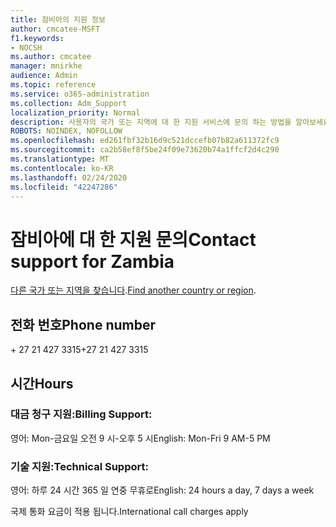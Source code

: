 ```yaml
---
title: 잠비아의 지원 정보
author: cmcatee-MSFT
f1.keywords:
- NOCSH
ms.author: cmcatee
manager: mnirkhe
audience: Admin
ms.topic: reference
ms.service: o365-administration
ms.collection: Adm_Support
localization_priority: Normal
description: 사용자의 국가 또는 지역에 대 한 지원 서비스에 문의 하는 방법을 알아보세요.
ROBOTS: NOINDEX, NOFOLLOW
ms.openlocfilehash: ed261fbf32b16d9c521dccefb07b82a611372fc9
ms.sourcegitcommit: ca2b58ef8f5be24f09e73620b74a1ffcf2d4c290
ms.translationtype: MT
ms.contentlocale: ko-KR
ms.lasthandoff: 02/24/2020
ms.locfileid: "42247286"
---
```

# <a name="contact-support-for-zambia"></a><span data-ttu-id="74114-103">잠비아에 대 한 지원 문의</span><span class="sxs-lookup"><span data-stu-id="74114-103">Contact support for Zambia</span></span>

<span data-ttu-id="74114-104">[다른 국가 또는 지역을 찾습니다](../contact-support-for-business-products.md).</span><span class="sxs-lookup"><span data-stu-id="74114-104">[Find another country or region](../contact-support-for-business-products.md).</span></span>

## <a name="phone-number"></a><span data-ttu-id="74114-105">전화 번호</span><span class="sxs-lookup"><span data-stu-id="74114-105">Phone number</span></span>
<span data-ttu-id="74114-106">+ 27 21 427 3315</span><span class="sxs-lookup"><span data-stu-id="74114-106">+27 21 427 3315</span></span>

## <a name="hours"></a><span data-ttu-id="74114-107">시간</span><span class="sxs-lookup"><span data-stu-id="74114-107">Hours</span></span>
### <a name="billing-support"></a><span data-ttu-id="74114-108">대금 청구 지원:</span><span class="sxs-lookup"><span data-stu-id="74114-108">Billing Support:</span></span>

<span data-ttu-id="74114-109">영어: Mon-금요일 오전 9 시-오후 5 시</span><span class="sxs-lookup"><span data-stu-id="74114-109">English: Mon-Fri 9 AM-5 PM</span></span>

### <a name="technical-support"></a><span data-ttu-id="74114-110">기술 지원:</span><span class="sxs-lookup"><span data-stu-id="74114-110">Technical Support:</span></span>

<span data-ttu-id="74114-111">영어: 하루 24 시간 365 일 연중 무휴로</span><span class="sxs-lookup"><span data-stu-id="74114-111">English: 24 hours a day, 7 days a week</span></span>

<span data-ttu-id="74114-112">국제 통화 요금이 적용 됩니다.</span><span class="sxs-lookup"><span data-stu-id="74114-112">International call charges apply</span></span>